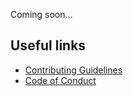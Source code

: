 Coming soon...

## Useful links

* [Contributing Guidelines](https://github.com/ggirelli/kmermaid/blob/main/CONTRIBUTING.md)
* [Code of Conduct](https://github.com/ggirelli/kmermaid/blob/main/CODE_OF_CONDUCT.md)